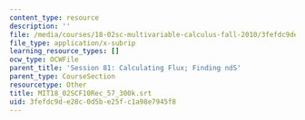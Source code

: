 ```yaml
---
content_type: resource
description: ''
file: /media/courses/18-02sc-multivariable-calculus-fall-2010/3fefdc9de28c0d5be25fc1a98e7945f8_MIT18_02SCF10Rec_57_300k.srt
file_type: application/x-subrip
learning_resource_types: []
ocw_type: OCWFile
parent_title: 'Session 81: Calculating Flux; Finding ndS'
parent_type: CourseSection
resourcetype: Other
title: MIT18_02SCF10Rec_57_300k.srt
uid: 3fefdc9d-e28c-0d5b-e25f-c1a98e7945f8
---
```

